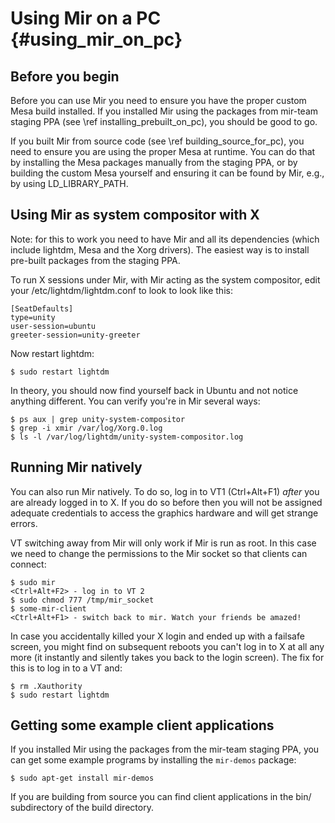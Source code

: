 Using Mir on a PC {#using_mir_on_pc}
=================

Before you begin
----------------

Before you can use Mir you need to ensure you have the proper custom Mesa build
installed. If you installed Mir using the packages from mir-team staging PPA
(see \ref installing_prebuilt_on_pc), you should be good to go.

If you built Mir from source code (see \ref building_source_for_pc), you need
to ensure you are using the proper Mesa at runtime. You can do that by
installing the Mesa packages manually from the staging PPA, or by building the
custom Mesa yourself and ensuring it can be found by Mir, e.g., by using
LD_LIBRARY_PATH.

Using Mir as system compositor with X
-------------------------------------

Note: for this to work you need to have Mir and all its dependencies (which
include lightdm, Mesa and the Xorg drivers). The easiest way is to install
pre-built packages from the staging PPA.

To run X sessions under Mir, with Mir acting as the system compositor, edit
your /etc/lightdm/lightdm.conf to look to look like this:

    [SeatDefaults]
    type=unity
    user-session=ubuntu
    greeter-session=unity-greeter

Now restart lightdm:

    $ sudo restart lightdm

In theory, you should now find yourself back in Ubuntu and not notice
anything different. You can verify you're in Mir several ways:

    $ ps aux | grep unity-system-compositor
    $ grep -i xmir /var/log/Xorg.0.log
    $ ls -l /var/log/lightdm/unity-system-compositor.log

Running Mir natively
--------------------

You can also run Mir natively. To do so, log in to VT1 (Ctrl+Alt+F1) _after_
you are already logged in to X.  If you do so before then you will not be
assigned adequate credentials to access the graphics hardware and will get
strange errors.

VT switching away from Mir will only work if Mir is run as root. In this case
we need to change the permissions to the Mir socket so that clients can connect:

    $ sudo mir
    <Ctrl+Alt+F2> - log in to VT 2
    $ sudo chmod 777 /tmp/mir_socket
    $ some-mir-client
    <Ctrl+Alt+F1> - switch back to mir. Watch your friends be amazed!

In case you accidentally killed your X login and ended up with a failsafe
screen, you might find on subsequent reboots you can't log in to X at all any
more (it instantly and silently takes you back to the login screen).  The fix
for this is to log in to a VT and:

    $ rm .Xauthority
    $ sudo restart lightdm

Getting some example client applications
----------------------------------------

If you installed Mir using the packages from the mir-team staging PPA, you can
get some example programs by installing the `mir-demos` package:

    $ sudo apt-get install mir-demos

If you are building from source you can find client applications in the bin/
subdirectory of the build directory.
